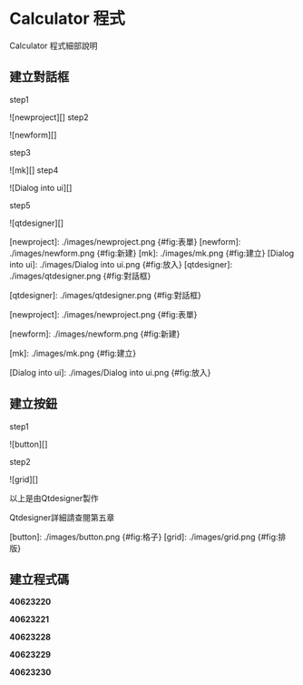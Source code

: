 Calculator 程式
===

Calculator 程式細部說明

建立對話框
---

step1

![newproject][]
step2

 ![newform][]

step3

![mk][]
step4

 ![Dialog into ui][]

step5

![qtdesigner][]

[newproject]: ./images/newproject.png {#fig:表單}
[newform]: ./images/newform.png {#fig:新建}
[mk]: ./images/mk.png {#fig:建立}
[Dialog into ui]: ./images/Dialog into ui.png {#fig:放入}
[qtdesigner]: ./images/qtdesigner.png {#fig:對話框}


[qtdesigner]: ./images/qtdesigner.png {#fig:對話框}

[newproject]: ./images/newproject.png {#fig:表單}

[newform]: ./images/newform.png {#fig:新建}

[mk]: ./images/mk.png {#fig:建立}

[Dialog into ui]: ./images/Dialog into ui.png {#fig:放入}

建立按鈕
---
step1

![button][]

step2

![grid][]

以上是由Qtdesigner製作

Qtdesigner詳細請查閱第五章

[button]: ./images/button.png {#fig:格子}
[grid]: ./images/grid.png {#fig:排版}

建立程式碼
---
__40623220__




__40623221__





__40623228__







__40623229__







__40623230__




